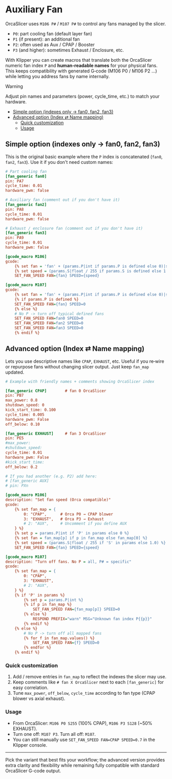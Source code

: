 # Auxiliary Fan

OrcaSlicer uses `M106 P#` / `M107 P#` to control any fans managed by the slicer.

- `P0`: part cooling fan (default layer fan)
- `P1` (if present): an additional fan
- `P2`: often used as Aux / CPAP / Booster
- `P3` (and higher): sometimes Exhaust / Enclosure, etc.

With Klipper you can create macros that translate both the OrcaSlicer numeric fan index `P` and **human‑readable names** for your physical fans. This keeps compatibility with generated G‑code (M106 P0 / M106 P2 …) while letting you address fans by name internally.

> [!WARNING]
> Adjust pin names and parameters (power, cycle_time, etc.) to match your hardware.

- [Simple option (indexes only → fan0, fan2, fan3)](#simple-option-indexes-only--fan0-fan2-fan3)
- [Advanced option (Index ⇄ Name mapping)](#advanced-option-index--name-mapping)
  - [Quick customization](#quick-customization)
  - [Usage](#usage)

## Simple option (indexes only → fan0, fan2, fan3)

This is the original basic example where the `P` index is concatenated (`fan0`, `fan2`, `fan3`). Use it if you don't need custom names:

```ini
# Part cooling fan
[fan_generic fan0]
pin: PA7
cycle_time: 0.01
hardware_pwm: false

# Auxiliary fan (comment out if you don't have it)
[fan_generic fan2]
pin: PA8
cycle_time: 0.01
hardware_pwm: false

# Exhaust / enclosure fan (comment out if you don't have it)
[fan_generic fan3]
pin: PA9
cycle_time: 0.01
hardware_pwm: false

[gcode_macro M106]
gcode:
    {% set fan = 'fan' + (params.P|int if params.P is defined else 0)|string %}
    {% set speed = (params.S|float / 255 if params.S is defined else 1.0) %}
    SET_FAN_SPEED FAN={fan} SPEED={speed}

[gcode_macro M107]
gcode:
    {% set fan = 'fan' + (params.P|int if params.P is defined else 0)|string %}
    {% if params.P is defined %}
    SET_FAN_SPEED FAN={fan} SPEED=0
    {% else %}
    # No P -> turn off typical defined fans
    SET_FAN_SPEED FAN=fan0 SPEED=0
    SET_FAN_SPEED FAN=fan2 SPEED=0
    SET_FAN_SPEED FAN=fan3 SPEED=0
    {% endif %}
```

## Advanced option (Index ⇄ Name mapping)

Lets you use descriptive names like `CPAP`, `EXHAUST`, etc. Useful if you re‑wire or repurpose fans without changing slicer output. Just keep `fan_map` updated.

```ini
# Example with friendly names + comments showing OrcaSlicer index

[fan_generic CPAP]        # fan 0 OrcaSlicer
pin: PB7
max_power: 0.8
shutdown_speed: 0
kick_start_time: 0.100
cycle_time: 0.005
hardware_pwm: False
off_below: 0.10

[fan_generic EXHAUST]     # fan 3 OrcaSlicer
pin: PE5
#max_power:
#shutdown_speed:
cycle_time: 0.01
hardware_pwm: False
#kick_start_time:
off_below: 0.2

# If you had another (e.g. P2) add here:
# [fan_generic AUX]
# pin: PXn

[gcode_macro M106]
description: "Set fan speed (Orca compatible)"
gcode:
    {% set fan_map = {
        0: "CPAP",      # Orca P0 → CPAP blower
        3: "EXHAUST",   # Orca P3 → Exhaust
        # 2: "AUX",     # Uncomment if you define AUX
    } %}
    {% set p = params.P|int if 'P' in params else 0 %}
    {% set fan = fan_map[p] if p in fan_map else fan_map[0] %}
    {% set speed = (params.S|float / 255 if 'S' in params else 1.0) %}
    SET_FAN_SPEED FAN={fan} SPEED={speed}

[gcode_macro M107]
description: "Turn off fans. No P = all, P# = specific"
gcode:
    {% set fan_map = {
        0: "CPAP",
        3: "EXHAUST",
        # 2: "AUX",
    } %}
    {% if 'P' in params %}
        {% set p = params.P|int %}
        {% if p in fan_map %}
            SET_FAN_SPEED FAN={fan_map[p]} SPEED=0
        {% else %}
            RESPOND PREFIX="warn" MSG="Unknown fan index P{{p}}"
        {% endif %}
    {% else %}
        # No P -> turn off all mapped fans
        {% for f in fan_map.values() %}
            SET_FAN_SPEED FAN={f} SPEED=0
        {% endfor %}
    {% endif %}
```

### Quick customization

1. Add / remove entries in `fan_map` to reflect the indexes the slicer may use.
2. Keep comments like `# fan X OrcaSlicer` next to each `[fan_generic]` for easy correlation.
3. Tune `max_power`, `off_below`, `cycle_time` according to fan type (CPAP blower vs axial exhaust).

### Usage

- From OrcaSlicer: `M106 P0 S255` (100% CPAP), `M106 P3 S128` (~50% EXHAUST).
- Turn one off: `M107 P3`. Turn all off: `M107`.
- You can still manually use `SET_FAN_SPEED FAN=CPAP SPEED=0.7` in the Klipper console.

---

Pick the variant that best fits your workflow; the advanced version provides extra clarity and flexibility while remaining fully compatible with standard OrcaSlicer G-code output.
